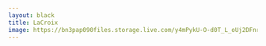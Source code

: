 ```yaml
---
layout: black
title: LaCroix
image: https://bn3pap090files.storage.live.com/y4mPykU-O-d0T_L_oUj2DFnr3lkW4ZrvPPTJloOyZlYfkFDQ9DjU6k6exQzCX8jB7xYbpDb2cS8euegJF5Gko0csHLlPFo_dlF7ojk3gzHnVVwfK4OFwDpGmlywxtl0HuOGRrQRXLLewcr07hZy-1-58HcPI3AYUqH3gbZwc5gmGeOvWRCFzjR4Y838F9w6EKao?width=1024&height=1024&cropmode=none
---
```

